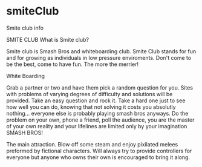 # smiteClub
Smite club info

SMITE CLUB
What is Smite club?

Smite club is Smash Bros and whiteboarding club. Smite Club stands for fun and for growing as individuals in low pressure enviroments. Don't come to be the best, come to have fun. The more the merrier!



White Boarding

Grab a partner or two and have them pick a random question for you. Sites with problems of varying degrees of difficulty and solutions will be provided. Take an easy question and rock it. Take a hard one just to see how well you can do, knowing that not solving it costs you absolutly nothing... everyone else is probably playing smash bros anyways. Do the problem on your own, phone a friend, poll the audience, you are the master of your own reality and your lifelines are limited only by your imagination
SMASH BROS!

The main attraction. Blow off some steam and enjoy pixilated melees preformed by fictional characters. Will always try to provide controllers for everyone but anyone who owns their own is encouraged to bring it along.
